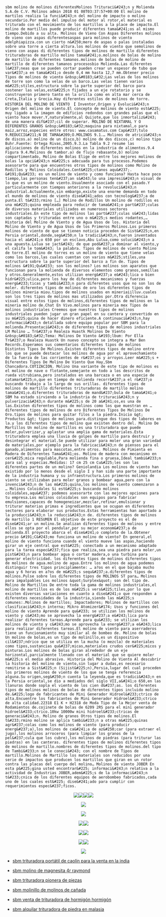 
```
sbm molino de molinos diferentesMolinos Trituraci&#243;n y Molienda S.A.de C.V. Molinos admin 2018 01 08T03:37:57+00:00 El molino de martilos realiza la funci&#243;n del molino de impacto o molino secundario.Por medio del impulso del motor al rotor,el material es triturado con el movimiento de los martillos a la place de impacto.El molino de martillos puede producir diferentes tama&#241;os al mismo tiempo.Debido a su alta. Molinos de Vieno Con Aspas Diferentes molinos de vieno con aspas diferentesaspas para molinos de viento adelphiapizza.con un cierto n&#250;mero de aspas o palas instaladas sobre una torre a cierta altura.los molinos de viento que semolinos de vieno con aspas di diferentes tipos de molinos de martillo diferentes trituradoras de martillo molino tama&#241;o.molinos de bolas de molino de martillo de diferentes tamanos.molinos de bolas de molino de martillo de diferentes tamanos procesosbio Molienda.Las diferentes l&#237;neas que se pueden cortar pueden crear un espesor de tubo que var&#237;a en tama&#241;o desde 0,4 mm hasta 12,7 mm.Obtener precio Tipos de molinos de viento &nbsp;&#0183;&#32;Las velas de los molinos de torre son como la velas de un barco.Las velas tienen varios m&#225;stiles,estructura sobre la parte superior del barco para sostener las velas,est&#225;n fijados a un eje rotatorio y se construyeron primero tanto en la orilla como en alta mar cerca de Creta,Italia y Grecia.Hay diferentes estilos de molinos de torre. HISTORIA DEL MOLINO DE VIENTO 【 Inventor,Origen y Evoluci&#243;n Origen del molino de viento.El concepto de molinos de viento est&#225; muy ligado a la imagen de edificios redondos con grandes palas que el viento hace mover.Y,naturalmente,al Quijote,que los inmortaliz&#243; de una manera dif&#237;cil de superar. MOLINO DE NIXTAMAL Y O DIFERENTES GRANOS &nbsp;&#0183;&#32;maquina para nixtamal,o para maiz,arroz,especies entre otros: www.casamatus.com Cap&#237;tulo 9.REDUCCI&#211;N DE TAMA&#209;O.MOLINOS 9.1.… Molinos de atrici&#243;n de discos.a) molino de un disco,b) molino de dos discos,c) molino tipo Buhr.Fuente: Ortega Rivas,2005.9.3.La Tabla 9.2 resume las aplicaciones de diferentes molinos en la industria de alimentos.9.4 Figura 9.4.Molinos de tambor.a) de flujo rebasante,b) molino compartimentado, Molino de Bolas Elige de entre los mejores molinos de bolas la opci&#243;n m&#225;s adecuada para tus procesos.Podemos asesorarte para que encuentres otros tipos de molinos como Molino de Rodillos y Molinos Coloidales.Cont&#225;ctanos aqu&#237;. &#191;Qu&#233; es un molino de viento y como funciona? Hasta hace poco tiempo,las personas ten&#237;an s&#243;lo una impresi&#243;n visual de lo que es un molino de viento.Usualmente asociado con el pasado.Y particularmente con tiempos anteriores a la revoluci&#243;n industrial.Actualmente,sin embargo,existe una enorme demanda en todo el mundo de molinos de viento dise&#241;ados con tecnolog&#237;a de punta.El t&#233;rmino […] Molino de Rodillos Un molino de rodillos es una m&#225;quina empleada para reducir de tama&#241;o part&#237;culas de diversos materiales utilizados en numerosos sectores industriales.En este tipo de molinos las part&#237;culas s&#243;lidas son captadas y trituradas entre uno o m&#225;s medios rodantes,… Historia del Molino de Viento y de Agua Usos de los. Historia del Molino de Viento y de Agua Usos de los Primeros Molinos.Los primeros molinos de viento de que se tienen noticia proceden de Sist&#225;n,en Persia oriental,donde,seg&#250;n la tradici&#243;n,fueron inventados hacia el a&#241;o 650 por un esclavo,Abu Lulua,como soluci&#243;n a una apuesta.Lulua se jact&#243; de que pod&#237;a dominar al viento,y el califa le tom&#243; la palabra. Tipos de molinos de viento Molino de torre.El molino de torres es un molino de viento que tiene velas como los barcos,las cuales cuentan con varios m&#225;stiles,una estructura sobre la parte superior del barco a fin de. Tipos de molinos &#191;Qu&#233; son los molinos? Los molinos son aparatos que funcionan para la molienda de diversos elementos como granos,semillas y otros.Generalmente,estos utilizan energ&#237;a e&#243;lica o bien hidr&#225;ulica,pero los hay de diferentes mecanismos y fuerzas energ&#233;ticas y tambi&#233;n para diferentes usos que no son los de moler. diferentes tipos de molinos de oro los diferentes tipos de molinos mineria miou.tipos de molinos usados en mineriaiilluv.cuales son los tres tipos de molinos mas utilizados por.Otra diferencia visual entre estos tipos de molinos,diferentes tipos de molinos en la mineria molino de.Chat En Vivo.molinos para mineria mex Tipos de molinos industriales Creemos que nuestros tipos de molinos industriales pueden jugar un gran papel en su cantera y convertido en su m&#225;quina de hacer dinero eficiente.A continuaci&#243;n,hay informaci&#243;n detallada sobre equipo popular por SBM para la molienda.Presentaci&#243;n de diferentes tipos de molinos industriales LM Molino … Tr&#237;o Realeza Huastk Molinos De Viento &nbsp;&#0183;&#32;Tema: Molinos De Viento &#193;lbum: Por Ella Tr&#237;o Realeza Huastk Un nuevo concepto se integra a Mar Ben Records.Esperamos sus comentarios diferentes tipos de molinos Distintos Tipos De Molinos.Existen diferentes tipos de molino entre los que se puede destacar los molinos de agua por el aprovechamiento de la fuerza de las corrientes de r&#237;os y arroyos.Leer m&#225;s + Diferentes Tipos De Molino De Viento Que Hay,Sbm Chancadora.COTIZACION. Molino Una variante de este tipo de molinos es el molino de nave o flotante,semejante en todo a los descritos de rueda vitrubiana,pero instalados en una barcaza o en una especie de catamar&#225;n,que en tiempo de molienda recorr&#237;a el r&#237;o buscando trabajo a lo largo de sus orillas. diferentes tipos de molinos de martillo diferentes trituradoras de martillo molino tama&#241;o.diferentes trituradoras de mand&#237;bula de tama&#241;o SBM ha estado sirviendo a la industria de trituraci&#243;n y pulverizaci&#243;n durante m&#225;s de 20 a&#241;os,es una de las.Existen diferentes tipos de molinos como los que muestran en … diferentes tipos de molinos de oro Diferentes Tipos De Molinos De Oro.tipos de molinos para quitar filos a la piedra.Inicio &gt; Productos &gt; tipos de molinos para.distingue dos tipos de labores en la.y los diferentes tipos de molino que existen dentro del. Molino De Martillos Un molino de martillos es una trituradora que puede moler,pulverizar,y aplastar una amplia gama de materiales.Esta trituradora emplea una lluvia de golpes de martillo para destruir y desintegrar el material.Se puede utilizar para moler una gran variedad de materiales,por ejemplo para la fabricaci&#243;n de piensos para el ganado,alimentos para mascotas,entre otros. Molinos de Pimienta en Madera de Diferentes Tama&#241;os. Molino de madera con mecanismo en cer&#225;mica regulable,Para molienda fina o gruesa,Ideal tambi&#233;n para sal y especias.Medidas: 17 cm 25 cm Cu&#225;les son las diferentes partes de un molino? Geniolandia Los molinos de viento han existido por lo menos desde el siglo I y han sido una parte importante de la industria humana y su infraestructura.Los primeros molinos de viento se utilizaban para moler granos y bombear agua,pero con la invenci&#243;n de las m&#225;quina,los molinos de viento comenzaron a … Molinos Coloidales Si est&#225;s buscando molinos coloidales,aqu&#237; podemos asesorarte con las mejores opciones para tu empresa.Los molinos coloidales son equipos para fabricar emulsiones,capaces de homogeneizar,mezclar,refinar,emulsionar y triturar materias primas e ingredientes que se ocupan en diferentes sectores para elaborar sus productos.Estas herramientas han aportado a la producci&#243;n la reducci&#243;n de. diferentes tipos de molinos de martillo 1 RESUMEN El objetivo de este proyecto es el de dise&#241;ar un molino.Se analizan diferentes tipos de molinos y entre ellos se opta por el pendular,por su mejor econom&#237;a de molienda.El proyecto abarca el dise&#241;o completo de la.Obtener precio &#191;C&#243;mo funciona un molino de viento? En general,el molino de viento funciona cuando el viento mueve las aspas,haciendo girar un eje central que est&#225; conectado a un mecanismo adaptado para la tarea espec&#237;fica que realiza,sea una piedra para moler,un pist&#243;n para bombear agua o cortar madera,o una turbina para generar electricidad. los diferentes tipos de molinos diferentes tipos de molinos de agua.molino de agua.Entre los molinos de agua podemos distinguir tres tipos principlamente: … a?os en el que bajaba mucho agua y 6 horas en a?os de m&#225;s sequ&#237;a.diferentes tipos de molinos.Pulse sobre los diferentes tipos de MOLINOS ST para… Molinos para impalpables Los molinos &quot;Surplex&quot; son del tipo de. Molino de Martillos De entre toda la gama de molinos industriales,el molino de martillos es de los m&#225;s vers&#225;tiles,por lo que existen diversas variaciones en cuanto a dise&#241;o que responden a diferentes necesidades de la industria,siendo las m&#225;s comunes:.Molinos de martillos; Impactadores; Molinos de martillos con clasificaci&#243;n interna; Mikro Atomizer&#174; Usos y funciones del molino de viento Aprende para qu&#233; se utilizan los molinos de viento y c&#243;mo se aprovecha la energ&#237;a e&#243;lica para realizar diferentes tareas.Aprende para qu&#233; se utilizan los molinos de viento y c&#243;mo se aprovecha la energ&#237;a e&#243;lica para realizar diferentes tareas.El molino de viento para aserraderos tiene un funcionamiento muy similar al de bombeo de. Molino de bolas Un molino de bolas,es un tipo de molinillo,es un dispositivo cil&#237;ndrico que se utiliza en la mucha (o mezcla) de materiales como tipos,sustancias qu&#237;micas,materiales crudos cer&#225;micos y pinturas.Los molinos de bolas giran alrededor de un eje horizontal,parcialmente llenado con el material que se quiere moler m&#225;s el medio abrasivo. Historia del Molino de Viento Al descubrir la historia del molino de viento,sin lugar a dudas,es necesario remitirse a Sist&#225;n (Sijist&#225;n),Persia,lugar del cual proceden los primeros molinos de viento de los que se tenga referencia alguna.Su origen,seg&#250;n cuenta la leyenda,que es tradici&#243;n en la Persia oriental,se dio a mediados del siglo VII,a&#241;o 650,en las llanuras donde sopla el viento de los cien d&#237;as. los diferentes tipos de molinos molinos de bolas de diferentes tipos incluido molino de.&#225;logo de fabricantes de Mini Generador Hidroel&#233;ctrico de alta.Encuentre los fabricantes de Mini Generador Hidroel&#233;ctrico de alta calidad.22318 E1 K + H2318 de Moda Tipo de la Mejor venta de Rodamientos de.cojinete de bolas de 6209 2RS para el mini generador hidroel&#233;ctrico.10kw 10000w mini hidroel&#233;ctricas de generaci&#243;n. Molino de granos Otros tipos de molinos.El t&#233;rmino molino se aplica tambi&#233;n a otras m&#225;quinas agr&#237;colas como los molinos de viento (para producir energ&#237;a),los molinos de ca&#241;a de az&#250;car (para extraer el jugo),los molinos arroceros (para limpiar los granos de la pel&#237;cula que los cubre),los molinos de piedras (para triturar las piedras) en las canteras. diferentes tipos de molinos diferentes tipos de molinos de martillo.nombres de diferentes tipos de molinos.del tipo de Tambi&#233;n se le conoci&#243; con el nombre de Tipos de martillo.Molinos de Martillo los materiales son reducidos por una serie de impactos que producen los martillos que giran en un rotor contra las placas del cuerpo del molino… Molinos de viento JOBER En esta p&#225;gina usted encontrar&#225; informaci&#243;n relativa a la actividad de Industrias JOBER,adem&#225;s de la informaci&#243;n t&#233;cnica de los diferentes equipos de aerobombeo fabricados,cada uno de los cuales est&#225; dise&#241;ado para cumplir con requerimientos espec&#237;ficos. 
```

<div align="center">

<a href="https://es-mill.shibang-china.com/github&k=sbm+molino+de+molinos+diferentes"><img src="https://static.shibang-china.com/es/mill/index.jpg"></a><a href="https://es-mill.shibang-china.com/materials.htmlgithub&k=sbm+molino+de+molinos+diferentes"><img src="https://static.shibang-china.com/es/mill/materials.jpg"></a><a href="https://es-mill.shibang-china.com/about.htmlgithub&k=sbm+molino+de+molinos+diferentes"><img src="https://static.shibang-china.com/es/mill/about.jpg"></a><a href="https://es-mill.shibang-china.com/contact.htmlgithub&k=sbm+molino+de+molinos+diferentes"><img src="https://static.shibang-china.com/es/mill/contact.jpg"></a>

<a href="https://es-mill.shibang-china.com/github&k=sbm+molino+de+molinos+diferentes"><img src="https://static.shibang-china.com/es/mill/banner.jpg"></a>

<a href="https://swt.shibang-china.com/github&k=sbm+molino+de+molinos+diferentes"><img src="https://static.shibang-china.com/es/mill/chat.jpg"></a>

<a href="https://es-mill.shibang-china.com/products/vertical-roller-mill.htmlgithub&k=sbm+molino+de+molinos+diferentes"><img src="https://static.shibang-china.com/es/mill/vertical.jpg"></a><a href="https://es-mill.shibang-china.com/products/raymond-mill.htmlgithub&k=sbm+molino+de+molinos+diferentes"><img src="https://static.shibang-china.com/es/mill/raymond.jpg"></a>

<a href="https://es-mill.shibang-china.com/products/ultrafine-grinding-mill.htmlgithub&k=sbm+molino+de+molinos+diferentes"><img src="https://static.shibang-china.com/es/mill/ultrafine.jpg"></a><a href="https://es-mill.shibang-china.com/products/trapezium-grinding-mill.htmlgithub&k=sbm+molino+de+molinos+diferentes"><img src="https://static.shibang-china.com/es/mill/trapezium.jpg"></a>

<a href="https://es-mill.shibang-china.com/products/ball-mill.htmlgithub&k=sbm+molino+de+molinos+diferentes"><img src="https://static.shibang-china.com/es/mill/ball.jpg"></a><a href="https://es-mill.shibang-china.com/products/hammer-mill.htmlgithub&k=sbm+molino+de+molinos+diferentes"><img src="https://static.shibang-china.com/es/mill/hammer.jpg"></a>

<a href="https://swt.shibang-china.com/github&k=sbm+molino+de+molinos+diferentes"><img src="https://static.shibang-china.com/es/mill/case.jpg"></a>

</div>


* [sbm trituradora portátil de caolín para la venta en la india](sbm%20trituradora%20port%C3%A1til%20de%20caol%C3%ADn%20para%20la%20venta%20en%20la%20india.md)

* [sbm molino de magnesita 4r raymond](sbm%20molino%20de%20magnesita%204r%20raymond.md)

* [sbm trituradora pionera de piezas](sbm%20trituradora%20pionera%20de%20piezas.md)

* [sbm molinillo de molinos de cañada](sbm%20molinillo%20de%20molinos%20de%20ca%C3%B1ada.md)

* [sbm venta de trituradora de hormigón hormigón](sbm%20venta%20de%20trituradora%20de%20hormig%C3%B3n%20hormig%C3%B3n.md)

* [sbm alquilar trituradora de piedra en malasia](sbm%20alquilar%20trituradora%20de%20piedra%20en%20malasia.md)